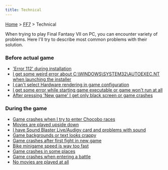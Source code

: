 ```yaml
---
title: Technical
---
```


[Home](/Main%20Page.md) > [FF7](/FF7.md) > Technical

When trying to play Final Fantasy VII on PC, you can encounter variety
of problems. Here I'll try to describe most common problems with their
solution.

### Before actual game

-   ['Error 112' during installation][]
-   [I get some weird error about C:\\WINDOWS\\SYSTEM32\\AUTOEXEC.NT
    when launching the installer][]
-   [I can't select Hardware rendering in game configuration][]
-   [I get some error while starting game executable or game won't run
    at all][]
-   [After pressing 'New game' I get only black screen or game
    crashes][]

### During the game

-   [Game crashes when I try to enter Chocobo races][]
-   [Movies are played upside down][]
-   [I have Sound Blaster Live/Audigy card and problems with sound][]
-   [Game backgrounds or text looks crappy][]
-   [Game crashes after first fight in new game][]
-   [Bike minigame speed is way too fast][]
-   [Game crashes in some places][]
-   [Game crashes when entering a battle][]
-   [No movies are played at all][]

  ['Error 112' during installation]: /FF7/Technical/Error%20112.md "wikilink"
  [I get some weird error about C:\\WINDOWS\\SYSTEM32\\AUTOEXEC.NT when launching the installer]:
    FF7/Technical/Autoexec.nt "wikilink"
  [I can't select Hardware rendering in game configuration]: /FF7/Technical/Hardware%20rendering.md
    "wikilink"
  [I get some error while starting game executable or game won't run at all]:
    FF7/Technical/Game_won't_run "wikilink"
  [After pressing 'New game' I get only black screen or game crashes]: /FF7/Technical/New%20game.md
    "wikilink"
  [Game crashes when I try to enter Chocobo races]: /FF7/Technical/Chocobo%20races.md
    "wikilink"
  [Movies are played upside down]: /FF7/Technical/Movies.md "wikilink"
  [I have Sound Blaster Live/Audigy card and problems with sound]: /FF7/Technical/Sound%20blaster.md
    "wikilink"
  [Game backgrounds or text looks crappy]: /FF7/Technical/Graphic%20problems.md
    "wikilink"
  [Game crashes after first fight in new game]: /FF7/Technical/1st%20fight.md
    "wikilink"
  [Bike minigame speed is way too fast]: /FF7/Technical/Bike%20minigame.md
    "wikilink"
  [Game crashes in some places]: /FF7/Technical/Random%20crashes.md "wikilink"
  [Game crashes when entering a battle]: /FF7/Technical/Swirl.md "wikilink"
  [No movies are played at all]: /FF7/Technical/NoMovies.md "wikilink"
